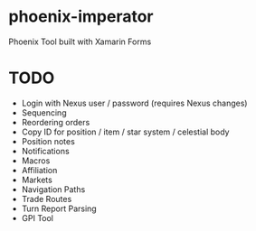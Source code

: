 # phoenix-imperator
Phoenix Tool built with Xamarin Forms 

# TODO

- Login with Nexus user / password (requires Nexus changes)
- Sequencing
- Reordering orders
- Copy ID for position / item / star system / celestial body
- Position notes
- Notifications
- Macros
- Affiliation
- Markets
- Navigation Paths
- Trade Routes
- Turn Report Parsing
- GPI Tool
